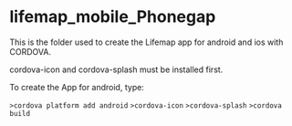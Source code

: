 # lifemap_mobile_Phonegap

This is the folder used to create the Lifemap app for android and ios with CORDOVA. 

cordova-icon and cordova-splash must be installed first.

To create the App for android, type:

`>cordova platform add android`
`>cordova-icon`
`>cordova-splash`
`>cordova build`


